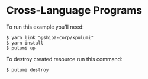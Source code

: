 # Cross-Language Programs

To run this example you'll need:

```shell
$ yarn link "@shipa-corp/kpulumi"
$ yarn install
$ pulumi up
```

To destroy created resource run this command:

```shell
$ pulumi destroy
```
